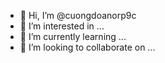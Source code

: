- 👋 Hi, I’m @cuongdoanorp9c
- 👀 I’m interested in ...
- 🌱 I’m currently learning ...
- 💞️ I’m looking to collaborate on ...


<!---
cuongdoanorp9c/cuongdoanorp9c is a ✨ special ✨ repository because its `README.md` (this file) appears on your GitHub profile.
You can click the Preview link to take a look at your changes.
--->
